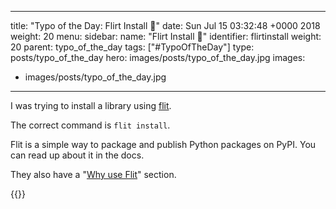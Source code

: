 
---
title: "Typo of the Day: Flirt Install 🤭"
date: Sun Jul 15 03:32:48 +0000 2018
weight: 20
menu:
  sidebar:
    name: "Flirt Install 🤭"
    identifier: flirtinstall
    weight: 20
    parent: typo_of_the_day
tags: ["#TypoOfTheDay"]
type: posts/typo_of_the_day
hero: images/posts/typo_of_the_day.jpg
images:
- images/posts/typo_of_the_day.jpg
---

I was trying to install a library using [flit](https://flit.pypa.io).

The correct command is `flit install`.

Flit is a simple way to package and publish Python packages on PyPI. You can read
up about it in the docs.

They also have a "[Why use Flit](https://flit.pypa.io/en/latest/rationale.html)" section.

{{<x user="mariatta" id="1018337558877491200">}}

